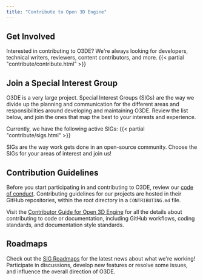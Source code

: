 ```yaml
---
title: "Contribute to Open 3D Engine"
---
```

## Get Involved

Interested in contributing to O3DE? We're always looking for developers, technical writers, reviewers, content contributors, and more.
{{< partial "contribute/contribute.html" >}}  

## Join a Special Interest Group

O3DE is a very large project. Special Interest Groups (SIGs) are the way we divide up the planning and communication for the different areas and responsibilities around developing and maintaining O3DE. Review the list below, and join the ones that map the best to your interests and experience.

Currently, we have the following active SIGs:
{{< partial "contribute/sigs.html" >}}  

SIGs are the way work gets done in an open-source community. Choose the SIGs for your areas of interest and join us!

## Contribution Guidelines

Before you start participating in and contributing to O3DE, review our [code of conduct](https://o3de.org/docs/contributing/code-of-conduct/). Contributing guidelines for our projects are hosted in their GitHub repositories, within the root directory in a `CONTRIBUTING.md` file.

Visit the [Contributor Guide for Open 3D Engine](/docs/contributing/) for all the details about contributing to code or documentation, including GitHub workflows, coding standards, and documentation style standards.

## Roadmaps

Check out the [SIG Roadmaps](/docs/contributing/roadmaps) for the latest news about what we're working! Participate in discussions, develop new features or resolve some issues, and influence the overall direction of O3DE.